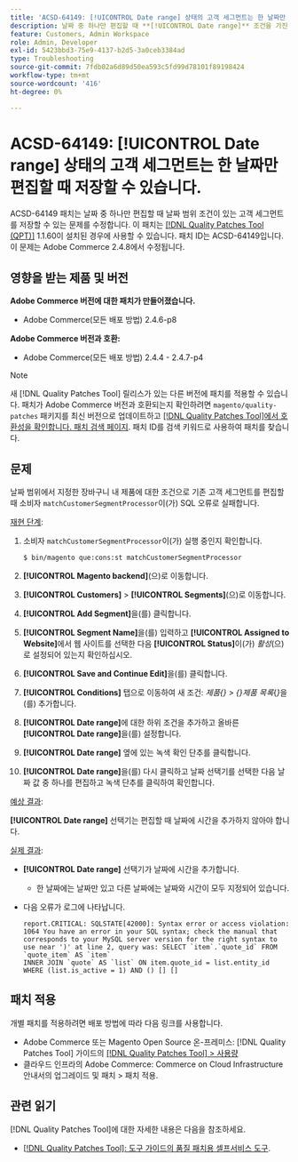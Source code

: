 ```yaml
---
title: 'ACSD-64149: [!UICONTROL Date range] 상태의 고객 세그먼트는 한 날짜만 편집할 때 저장할 수 있습니다.'
description: 날짜 중 하나만 편집할 때 **[!UICONTROL Date range]** 조건을 가진 고객 세그먼트를 저장할 수 있는 Adobe Commerce 문제를 해결하려면 ACSD-64149 패치를 적용하십시오.
feature: Customers, Admin Workspace
role: Admin, Developer
exl-id: 5423bbd3-75e9-4137-b2d5-3a0ceb3384ad
type: Troubleshooting
source-git-commit: 7fdb02a6d89d50ea593c5fd99d78101f89198424
workflow-type: tm+mt
source-wordcount: '416'
ht-degree: 0%

---
```


# ACSD-64149: [!UICONTROL Date range] 상태의 고객 세그먼트는 한 날짜만 편집할 때 저장할 수 있습니다.

ACSD-64149 패치는 날짜 중 하나만 편집할 때 날짜 범위 조건이 있는 고객 세그먼트를 저장할 수 있는 문제를 수정합니다. 이 패치는 [[!DNL Quality Patches Tool (QPT)]](/help/tools/quality-patches-tool/quality-patches-tool-to-self-serve-quality-patches.md) 1.1.60이 설치된 경우에 사용할 수 있습니다. 패치 ID는 ACSD-64149입니다. 이 문제는 Adobe Commerce 2.4.8에서 수정됩니다.

## 영향을 받는 제품 및 버전

**Adobe Commerce 버전에 대한 패치가 만들어졌습니다.**

* Adobe Commerce(모든 배포 방법) 2.4.6-p8

**Adobe Commerce 버전과 호환:**

* Adobe Commerce(모든 배포 방법) 2.4.4 - 2.4.7-p4

>[!NOTE]
>
>새 [!DNL Quality Patches Tool] 릴리스가 있는 다른 버전에 패치를 적용할 수 있습니다. 패치가 Adobe Commerce 버전과 호환되는지 확인하려면 `magento/quality-patches` 패키지를 최신 버전으로 업데이트하고 [[!DNL Quality Patches Tool]에서 호환성을 확인합니다. 패치 검색 페이지](https://experienceleague.adobe.com/tools/commerce-quality-patches/index.html?lang=ko). 패치 ID를 검색 키워드로 사용하여 패치를 찾습니다.

## 문제

날짜 범위에서 지정한 장바구니 내 제품에 대한 조건으로 기존 고객 세그먼트를 편집할 때 소비자 `matchCustomerSegmentProcessor`이(가) SQL 오류로 실패합니다.

<u>재현 단계</u>:

1. 소비자 `matchCustomerSegmentProcessor`이(가) 실행 중인지 확인합니다.

   ```bash
   $ bin/magento que:cons:st matchCustomerSegmentProcessor
   ```

1. **[!UICONTROL Magento backend]**(으)로 이동합니다.
1. **[!UICONTROL Customers]** > **[!UICONTROL Segments]**(으)로 이동합니다.
1. **[!UICONTROL Add Segment]**&#x200B;을(를) 클릭합니다.
1. **[!UICONTROL Segment Name]**&#x200B;을(를) 입력하고 **[!UICONTROL Assigned to Website]**&#x200B;에서 웹 사이트를 선택한 다음 **[!UICONTROL Status]**&#x200B;이(가) *활성*(으)로 설정되어 있는지 확인하십시오.
1. **[!UICONTROL Save and Continue Edit]**&#x200B;을(를) 클릭합니다.
1. **[!UICONTROL Conditions]** 탭으로 이동하여 새 조건: *제품{} > {}제품 목록*{*}*&#x200B;을(를) 추가합니다.
1. **[!UICONTROL Date range]**&#x200B;에 대한 하위 조건을 추가하고 올바른 **[!UICONTROL Date range]**&#x200B;을(를) 설정합니다.
1. **[!UICONTROL Date range]** 옆에 있는 녹색 확인 단추를 클릭합니다.
1. **[!UICONTROL Date range]**&#x200B;을(를) 다시 클릭하고 날짜 선택기를 선택한 다음 날짜 값 중 하나를 편집하고 녹색 단추를 클릭하여 확인합니다.

<u>예상 결과</u>:

**[!UICONTROL Date range]** 선택기는 편집할 때 날짜에 시간을 추가하지 않아야 합니다.

<u>실제 결과</u>:

* **[!UICONTROL Date range]** 선택기가 날짜에 시간을 추가합니다.
   * 한 날짜에는 날짜만 있고 다른 날짜에는 날짜와 시간이 모두 지정되어 있습니다.
* 다음 오류가 로그에 나타납니다.

  ```
  report.CRITICAL: SQLSTATE[42000]: Syntax error or access violation: 1064 You have an error in your SQL syntax; check the manual that corresponds to your MySQL server version for the right syntax to use near ')' at line 2, query was: SELECT `item`.`quote_id` FROM `quote_item` AS `item`
  INNER JOIN `quote` AS `list` ON item.quote_id = list.entity_id WHERE (list.is_active = 1) AND () [] []
  ```


## 패치 적용

개별 패치를 적용하려면 배포 방법에 따라 다음 링크를 사용합니다.

* Adobe Commerce 또는 Magento Open Source 온-프레미스: [!DNL Quality Patches Tool] 가이드의 [[!DNL Quality Patches Tool] > 사용량](/help/tools/quality-patches-tool/usage.md)
* 클라우드 인프라의 Adobe Commerce: Commerce on Cloud Infrastructure 안내서의 업그레이드 및 패치 > 패치 적용.

## 관련 읽기

[!DNL Quality Patches Tool]에 대한 자세한 내용은 다음을 참조하세요.

* [[!DNL Quality Patches Tool]: 도구 가이드의 품질 패치용 셀프서비스 도구](/help/tools/quality-patches-tool/quality-patches-tool-to-self-serve-quality-patches.md).
